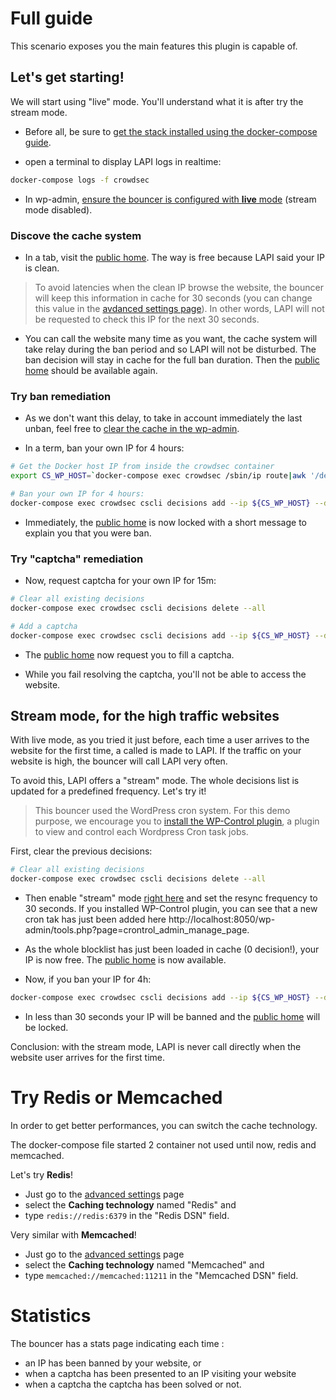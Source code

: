 # Full guide

This scenario exposes you the main features this plugin is capable of.

## Let's get starting!

We will start using "live" mode. You'll understand what it is after try the stream mode.

* Before all, be sure to [get the stack installed using the docker-compose guide](install-with-docker-compose.md).

* open a terminal to display LAPI logs in realtime:

```bash
docker-compose logs -f crowdsec
```

* In wp-admin, [ensure the bouncer is configured with **live** mode](http://localhost:8050/wp-admin/admin.php?page=crowdsec_plugin) (stream mode disabled).

### Discove the cache system

* In a tab, visit the [public home](http://localhost:8050/). The way is free because LAPI said your IP is clean.

> To avoid latencies when the clean IP browse the website, the bouncer will keep this information in cache for 30 seconds (you can change this value in the [avdanced settings page](http://localhost:8050/wp-admin/admin.php?page=crowdsec_advanced_settings)). In other words, LAPI will not be requested to check this IP for the next 30 seconds.

 * You can call the website many time as you want, the cache system will take relay during the ban period and so LAPI will not be disturbed. The ban decision will stay in cache for the full ban duration. Then the [public home](http://localhost:8050/) should be available again.

 ### Try ban remediation

* As we don't want this delay, to take in account immediately the last unban, feel free to [clear the cache in the wp-admin](http://localhost:8050/wp-admin/admin.php?page=crowdsec_plugin).

* In a term, ban your own IP for 4 hours:

```bash
# Get the Docker host IP from inside the crowdsec container
export CS_WP_HOST=`docker-compose exec crowdsec /sbin/ip route|awk '/default/ { printf $3 }'`

# Ban your own IP for 4 hours:
docker-compose exec crowdsec cscli decisions add --ip ${CS_WP_HOST} --duration 4h --type ban
```

* Immediately, the [public home](http://localhost:8050/) is now locked with a short message to explain you that you were ban.

### Try "captcha" remediation

* Now, request captcha for your own IP for 15m:

```bash
# Clear all existing decisions
docker-compose exec crowdsec cscli decisions delete --all

# Add a captcha
docker-compose exec crowdsec cscli decisions add --ip ${CS_WP_HOST} --duration 15m --type captcha
```

* The [public home](http://localhost:8050/) now request you to fill a captcha.

* While you fail resolving the captcha, you'll not be able to access the website.

## Stream mode, for the high traffic websites

With live mode, as you tried it just before, each time a user arrives to the website for the first time, a called is made to LAPI. If the traffic on your website is high, the bouncer will call LAPI very often.

To avoid this, LAPI offers a "stream" mode. The whole decisions list is updated for a predefined frequency. Let's try it!

> This bouncer used the WordPress cron system. For this demo purpose, we encourage you to [install the WP-Control plugin](http://localhost:8050/wp-admin/plugin-install.php?s=wp-control&tab=search&type=term), a plugin to view and control each Wordpress Cron task jobs.

First, clear the previous decisions:

```bash
# Clear all existing decisions
docker-compose exec crowdsec cscli decisions delete --all
```

* Then enable "stream" mode [right here](http://localhost:8050/wp-admin/admin.php?page=crowdsec_advanced_settings) and set the resync frequency to 30 seconds. If you installed WP-Control plugin, you can see that a new cron tak has just been added here http://localhost:8050/wp-admin/tools.php?page=crontrol_admin_manage_page.

* As the whole blocklist has just been loaded in cache (0 decision!), your IP is now free. The [public home](http://localhost:8050/) is now available.

* Now, if you ban your IP for 4h:

```bash
docker-compose exec crowdsec cscli decisions add --ip ${CS_WP_HOST} --duration 4h --type ban
```

* In less than 30 seconds your IP will be banned and the [public home](http://localhost:8050/) will be locked.

Conclusion: with the stream mode, LAPI is never call directly when the website user arrives for the first time.

# Try Redis or Memcached

In order to get better performances, you can switch the cache technology.

The docker-compose file started 2 container not used until now, redis and memcached.

Let's try **Redis**!

- Just go to the [advanced settings](http://localhost:8050/wp-admin/admin.php?page=crowdsec_advanced_settings) page
- select the **Caching technology** named "Redis" and
- type `redis://redis:6379` in the "Redis DSN" field.

Very similar with **Memcached**!

- Just go to the [advanced settings](http://localhost:8050/wp-admin/admin.php?page=crowdsec_advanced_settings) page
- select the **Caching technology** named "Memcached" and
- type `memcached://memcached:11211` in the "Memcached DSN" field.


# Statistics

The bouncer has a stats page indicating each time :
- an IP has been banned by your website, or
- when a captcha has been presented to an IP visiting your website
- when a captcha the captcha has been solved or not.